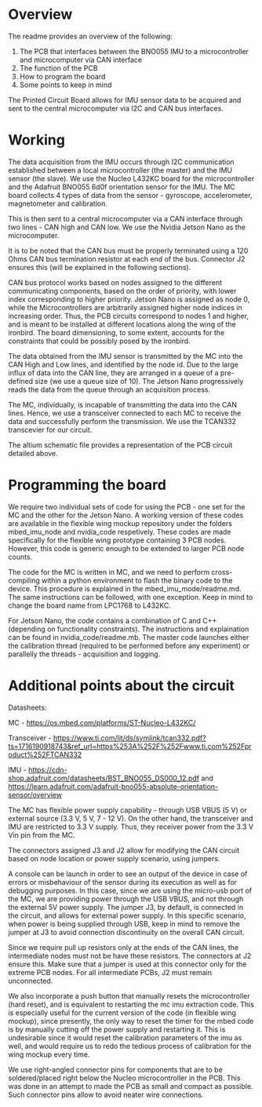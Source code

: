 # Overview
The readme provides an overview of the following:
1. The PCB that interfaces between the BNO055 IMU to a microcontroller and microcomputer via CAN interface
2. The function of the PCB
3. How to program the board
4. Some points to keep in mind

The Printed Circuit Board allows for IMU sensor data to be acquired and sent to the central microcomputer via I2C and CAN bus interfaces.

# Working
The data acquisition from the IMU occurs through I2C communication established between a local microcontroller (the master) and the IMU sensor (the slave). We use the Nucleo L432KC board for the microcontroller and the Adafruit BNO055 6d0f orientation sensor for the IMU. The MC board collects 4 types of data from the sensor - gyroscope, accelerometer, magnetometer and calibration. 

This is then sent to a central microcomputer via a CAN interface through two lines - CAN high and CAN low. We use the Nvidia Jetson Nano as the microcomputer. 

It is to be noted that the CAN bus must be properly terminated using a 120 Ohms CAN bus termination resistor at each end of the bus. Connector J2 ensures this (will be explained in the following sections).

CAN bus protocol works based on nodes assigned to the different communicating components, based on the order of priority, with lower index corresponding to higher priority. Jetson Nano is assigned as node 0, while the Microcontrollers are arbitrarily assigned higher node indices in increasing order. Thus, the PCB circuits correspond to nodes 1 and higher, and is meant to be installed at different locations along the wing of the ironbird. The board dimensioning, to some extent, accounts for the constraints that could be possibly posed by the ironbird.

The data obtained from the IMU sensor is transmitted by the MC into the CAN High and Low lines, and identified by the node id. Due to the large influx of data into the CAN line, they are arranged in a queue of a pre-defined size (we use a queue size of 10). The Jetson Nano progressively reads the data from the queue through an acquisition process. 

The MC, individually, is incapable of transmitting the data into the CAN lines. Hence, we use a transceiver connected to each MC to receive the data and successfully perform the transmission. We use the TCAN332 transcevier for our circuit. 

The altium schematic file provides a representation of the PCB circuit detailed above.

# Programming the board
We require two individual sets of code for using the PCB - one set for the MC and the other for the Jetson Nano. A working version of these codes are available in the flexible wing mockup repository under the folders mbed_imu_node and nvidia_code respetively. These codes are made specifically for the flexible wing prototype containing 3 PCB nodes. However, this code is generic enough to be extended to larger PCB node counts. 

The code for the MC is written in MC, and we need to perform cross-compiling within a python environment to flash the binary code to the device. This procedure is explained in the mbed_imu_mode/readme.md. The same instructions can be followed, with one exception. Keep in mind to change the board name from LPC1768 to L432KC. 

For Jetson Nano, the code contains a combination of C and C++ (depending on functionality constraints). The instructions and explaination can be found in nvidia_code/readme.mb. The master code launches either the 
calibration thread (required to be performed before any experiment) or parallelly the threads - acquisition and logging. 

# Additional points about the circuit
Datasheets:

MC - https://os.mbed.com/platforms/ST-Nucleo-L432KC/ 

Transceiver - https://www.ti.com/lit/ds/symlink/tcan332.pdf?ts=1716190918743&ref_url=https%253A%252F%252Fwww.ti.com%252Fproduct%252FTCAN332

IMU - https://cdn-shop.adafruit.com/datasheets/BST_BNO055_DS000_12.pdf  and https://learn.adafruit.com/adafruit-bno055-absolute-orientation-sensor/overview 

The MC has flexible power supply capability - through USB VBUS (5 V) or external source (3.3 V, 5 V, 7 - 12 V). On the other hand, the transceiver and IMU are restricted to 3.3 V supply. Thus, they receiver power from the 3.3 V Vin pin from the MC.

The connectors assigned J3 and J2 allow for modifying the CAN circuit based on node location or power supply scenario, using jumpers.

A console can be launch in order to see an output of the device in case of errors or misbehaviour of the sensor during its execution as well as for debugging purposes. In this case, since we are using the micro-usb port of the MC, we are providing power through the USB VBUS, and not through the external 5V power supply. The jumper J3, by default, is connected in the circuit, and allows for external power supply. In this specific scenario, when power is being supplied through USB, keep in mind to remove the jumper at J3 to avoid connection discontinuity on the overall CAN circuit. 

Since we require pull up resistors only at the ends of the CAN lines, the intermediate nodes must not be have these resistors. The connectors at J2 ensure this. Make sure that a jumper is used at this connector only for the extreme PCB nodes. For all intermediate PCBs, J2 must remain unconnected. 

We also incorporate a push button that manually resets the microcontroller (hard reset), and is equivalent to restarting the mc imu extraction code. This is especially useful for the current version of the code (in flexible wing mockup), since presently, the only way to reset the timer for the mbed code is by manually cutting off the power supply and restarting it. This is undesirable since it would reset the calibration parameters of the imu as well, and would require us to redo the tedious process of calibration for the wing mockup every time. 

We use right-angled connector pins for components that are to be soldered/placed right below the Nucleo microcontroller in the PCB. This was done in an attempt to made the PCB as small and compact as possible. Such connector pins allow to avoid neater wire connections. 
